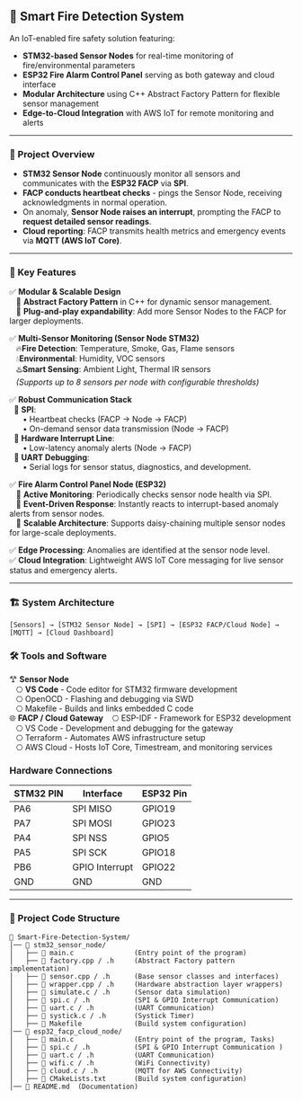 ## 🚨 Smart Fire Detection System
An IoT-enabled fire safety solution featuring:
- **STM32-based Sensor Nodes** for real-time monitoring of fire/environmental parameters
- **ESP32 Fire Alarm Control Panel** serving as both gateway and cloud interface
- **Modular Architecture** using C++ Abstract Factory Pattern for flexible sensor management
- **Edge-to-Cloud Integration** with AWS IoT for remote monitoring and alerts
---
### 📌 Project Overview
- **STM32 Sensor Node** continuously monitor all sensors and communicates with the **ESP32 FACP** via **SPI**.
- **FACP conducts heartbeat checks** - pings the Sensor Node, receiving acknowledgments in normal operation.
- On anomaly, **Sensor Node raises an interrupt**, prompting the FACP to **request detailed sensor readings**.
- **Cloud reporting**: FACP transmits health metrics and emergency events via **MQTT (AWS IoT Core)**.
---
### 🔧 Key Features
✅ **Modular & Scalable Design**  
&nbsp;&nbsp;&nbsp;🔹 **Abstract Factory Pattern** in C++ for dynamic sensor management.  
&nbsp;&nbsp;&nbsp;🔹 **Plug-and-play expandability**: Add more Sensor Nodes to the FACP for larger deployments.  

✅ **Multi-Sensor Monitoring (Sensor Node STM32)**   
&nbsp;&nbsp;&nbsp;🔥**Fire Detection**: Temperature, Smoke, Gas, Flame sensors    
&nbsp;&nbsp;&nbsp;💧**Environmental**: Humidity, VOC sensors  
&nbsp;&nbsp;&nbsp;♨️**Smart Sensing**: Ambient Light, Thermal IR sensors    
&nbsp;&nbsp;&nbsp;*(Supports up to 8 sensors per node with configurable thresholds)*  

✅ **Robust Communication Stack**  
&nbsp;&nbsp;🔹 **SPI**:  
&nbsp;&nbsp;&nbsp;&nbsp;&nbsp;&nbsp;• Heartbeat checks (FACP → Node → FACP)  
&nbsp;&nbsp;&nbsp;&nbsp;&nbsp;&nbsp;• On-demand sensor data transmission (Node → FACP)     
&nbsp;&nbsp;🔹 **Hardware Interrupt Line**:  
&nbsp;&nbsp;&nbsp;&nbsp;&nbsp;&nbsp;• Low-latency anomaly alerts (Node → FACP)  
&nbsp;&nbsp;🔹 **UART Debugging**:  
&nbsp;&nbsp;&nbsp;&nbsp;&nbsp;&nbsp;• Serial logs for sensor status, diagnostics, and development. 

✅ **Fire Alarm Control Panel Node (ESP32)**  
&nbsp;&nbsp;&nbsp;🔹 **Active Monitoring**: Periodically checks sensor node health via SPI.  
&nbsp;&nbsp;&nbsp;🔹 **Event-Driven Response**: Instantly reacts to interrupt-based anomaly alerts from sensor nodes.  
&nbsp;&nbsp;&nbsp;🔹 **Scalable Architecture**: Supports daisy-chaining multiple sensor nodes for large-scale deployments.  

✅ **Edge Processing**: Anomalies are identified at the sensor node level.   
✅ **Cloud Integration**: Lightweight AWS IoT Core messaging for live sensor status and emergency alerts.  

---
### 🏗 System Architecture
```
[Sensors] → [STM32 Sensor Node] → [SPI] → [ESP32 FACP/Cloud Node] → [MQTT] → [Cloud Dashboard]
```
### 🛠️ Tools and Software
𐂷 **Sensor Node**  
&nbsp;&nbsp;&nbsp;⎔ **VS Code** - Code editor for STM32 firmware development       
&nbsp;&nbsp;&nbsp;⎔ OpenOCD - Flashing and debugging via SWD     
&nbsp;&nbsp;&nbsp;⎔ Makefile - Builds and links embedded C code    
🌐 **FACP / Cloud Gateway**
&nbsp;&nbsp;&nbsp;⎔ ESP-IDF - Framework for ESP32 development   
&nbsp;&nbsp;&nbsp;⎔ VS Code - Development and debugging for the gateway   
&nbsp;&nbsp;&nbsp;⎔ Terraform - Automates AWS infrastructure setup    
&nbsp;&nbsp;&nbsp;⎔ AWS Cloud - Hosts IoT Core, Timestream, and monitoring services  

### **Hardware Connections**
| **STM32 PIN** | **Interface**  | **ESP32 Pin** |
|---------------|----------------|---------------|
|     PA6       |     SPI MISO   |    GPIO19     |
|     PA7       |     SPI MOSI   |    GPIO23     |
|     PA4       |     SPI NSS    |    GPIO5      |
|     PA5       |     SPI SCK    |    GPIO18     |
|     PB6       | GPIO Interrupt |    GPIO22     |
|     GND       |      GND       |     GND       |

---
### 📂 Project Code Structure
```
📁 Smart-Fire-Detection-System/
│── 📁 stm32_sensor_node/
│   ├── 📄 main.c               (Entry point of the program)
│   ├── 📄 factory.cpp / .h     (Abstract Factory pattern implementation)
│   ├── 📄 sensor.cpp / .h      (Base sensor classes and interfaces)
│   ├── 📄 wrapper.cpp / .h     (Hardware abstraction layer wrappers)
│   ├── 📄 simulate.c / .h      (Sensor data simulation)
│   ├── 📄 spi.c / .h           (SPI & GPIO Interrupt Communication)
│   ├── 📄 uart.c / .h          (UART Communication)
│   ├── 📄 systick.c / .h       (Systick Timer)
│   ├── 📄 Makefile             (Build system configuration)
│── 📁 esp32_facp_cloud_node/
│   ├── 📄 main.c               (Entry point of the program, Tasks)
│   ├── 📄 spi.c / .h           (SPI & GPIO Interrupt Communication )
│   ├── 📄 uart.c / .h          (UART Communication)
│   ├── 📄 wifi.c / .h          (WiFi Connectivity)
│   ├── 📄 cloud.c / .h         (MQTT for AWS Connectivity)
│   ├── 📄 CMakeLists.txt       (Build system configuration)
│── 📄 README.md  (Documentation)
```










